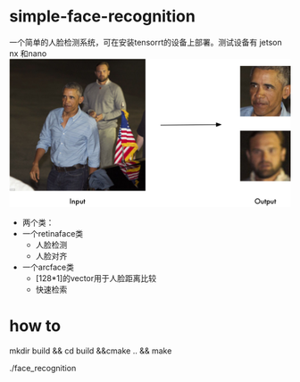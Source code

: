# simple-face-recognition
一个简单的人脸检测系统，可在安装tensorrt的设备上部署。测试设备有 jetson nx 和nano
![avatar](./show.png)
* 两个类：
* 一个retinaface类
  * 人脸检测
  * 人脸对齐
* 一个arcface类
  * [128*1]的vector用于人脸距离比较
  * 快速检索

# how to
mkdir build && cd build &&cmake .. && make 

./face_recognition
